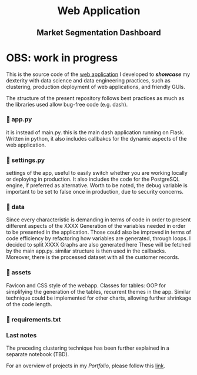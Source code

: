 <h1 align="center"> Web Application </h1>
<h2 align="center"> Market Segmentation Dashboard </h2>

# OBS: work in progress
This is the source code of the [web application](https://business-intelligence-davide.herokuapp.com/) I developed to ***showcase*** my dexterity with data science and data engineering practices, such as clustering, production deployment of web applications, and friendly GUIs.

The structure of the present repository follows best practices as much as the libraries used allow bug-free code (e.g. dash).

### 📃 app.py
it is instead of main.py. this is the main dash application running on Flask. Written in python, it also includes callbakcs for the dynamic aspects of the web application.

### 📃 settings.py
settings of the app, useful to easily switch whether you are working locally or deploying in production. It also includes the code for the PostgreSQL engine, if preferred as alternative. Worth to be noted, the debug variable is important to be set to false once in production, due to security concerns.

### 📁 data
Since every characteristic is demanding in terms of code in order to present different aspects of the XXXX
Generation of the variables needed in order to be presented in the application. Those could also be improved in terms of code efficiency by refactoring how variables are generated, through loops.
I decided to split XXXX
Graphs are also generated here
These will be fetched by the main app.py. similar structure is then used in the callbacks. Moreover, there is the processed dataset with all the customer records.

### 📁 assets
Favicon and CSS style of the webapp.
Classes for tables: OOP for simplifying the generation of the tables, recurrent themes in the app. Similar technique could be implemented for other charts, allowing further shrinkage of the code length. 


### 📃 requirements.txt

### Last notes
The preceding clustering technique has been further explained in a separate notebook (TBD).

For an overview of projects in my *Portfolio*, please follow this [link](https://github.com/dafo16ac/df_portfolio).
